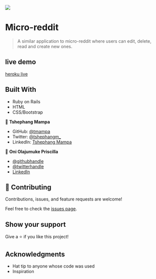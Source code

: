 ![](https://img.shields.io/badge/Microverse-blueviolet)

# Micro-reddit

> A similar application to micro-reddit where users can edit, delete, read and create new ones.

## live demo
[heroku live](https://priscillamicroreddit.herokuapp.com/)

## Built With

- Ruby on Rails
- HTML
- CSS/Bootstrap


👤 **Tshephang Mampa**

- GitHub: [@tmampa](https://github.com/tmampa)
- Twitter: [@tshephangm_](https://twitter.com/tshephangm_)
- LinkedIn: [Tshephang Mampa](https://linkedin.com/in/tshephangmampa)

👤 **Oni Olajumuke Priscilla**

- [@githubhandle](https://github.com/prolajumokeoni)
- [@twitterhandle](https://twitter.com/prolajumokeoni)
- [LinkedIn](https://www.linkedin.com/in/olajumoke-priscilla-oni-44a48b162/)

## 🤝 Contributing

Contributions, issues, and feature requests are welcome!

Feel free to check the [issues page](https://github.com/prolajumokeoni/micro-reddit/issues).

## Show your support

Give a ⭐️ if you like this project!

## Acknowledgments

- Hat tip to anyone whose code was used
- Inspiration

